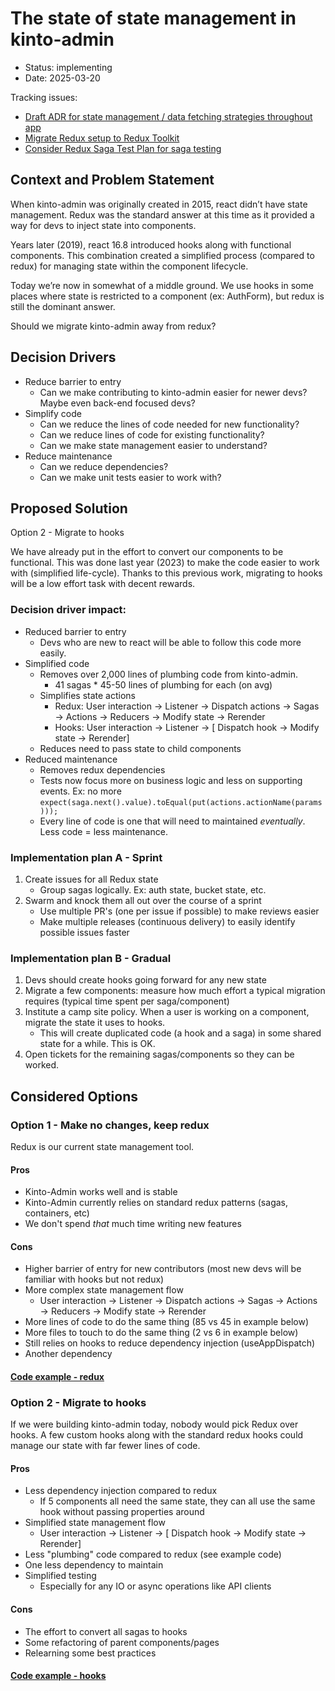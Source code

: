 # The state of state management in kinto-admin

 - Status: implementing
 - Date: 2025-03-20


Tracking issues:
 - [Draft ADR for state management / data fetching strategies throughout app](https://github.com/Kinto/kinto-admin/issues/3262)
 - [Migrate Redux setup to Redux Toolkit](https://github.com/Kinto/kinto-admin/issues/2135)
 - [Consider Redux Saga Test Plan for saga testing](https://github.com/Kinto/kinto-admin/issues/2133)


## Context and Problem Statement
When kinto-admin was originally created in 2015, react didn’t have state management. Redux was the standard answer at this time as it provided a way for devs to inject state into components.

Years later (2019), react 16.8 introduced hooks along with functional components. This combination created a simplified process (compared to redux) for managing state within the component lifecycle.

Today we’re now in somewhat of a middle ground. We use hooks in some places where state is restricted to a component (ex: AuthForm), but redux is still the dominant answer.

Should we migrate kinto-admin away from redux?


## Decision Drivers
 - Reduce barrier to entry
    - Can we make contributing to kinto-admin easier for newer devs? Maybe even back-end focused devs?
 - Simplify code
    - Can we reduce the lines of code needed for new functionality?
    - Can we reduce lines of code for existing functionality?
    - Can we make state management easier to understand? 
 - Reduce maintenance
    - Can we reduce dependencies?
    - Can we make unit tests easier to work with?

## Proposed Solution
Option 2 - Migrate to hooks

We have already put in the effort to convert our components to be functional. This was done last year (2023) to make the code easier to work with (simplified life-cycle). Thanks to this previous work, migrating to hooks will be a low effort task with decent rewards.

### Decision driver impact:
 - Reduced barrier to entry
      - Devs who are new to react will be able to follow this code more easily.
  - Simplified code
      - Removes over 2,000 lines of plumbing code from kinto-admin.
          - 41 sagas * 45-50 lines of plumbing for each (on avg)
      - Simplifies state actions
          - Redux: User interaction → Listener → Dispatch actions → Sagas → Actions → Reducers → Modify state → Rerender
          - Hooks: User interaction → Listener → [ Dispatch hook → Modify state → Rerender]
      - Reduces need to pass state to child components
  - Reduced maintenance
      - Removes redux dependencies
      - Tests now focus more on business logic and less on supporting events. Ex: no more `expect(saga.next().value).toEqual(put(actions.actionName(params)));`
      - Every line of code is one that will need to maintained _eventually_. Less code = less maintenance.

### Implementation plan A - Sprint
1. Create issues for all Redux state
    - Group sagas logically. Ex: auth state, bucket state, etc.
2. Swarm and knock them all out over the course of a sprint
    - Use multiple PR's (one per issue if possible) to make reviews easier
    - Make multiple releases (continuous delivery) to easily identify possible issues faster

### Implementation plan B - Gradual
1. Devs should create hooks going forward for any new state
2. Migrate a few components: measure how much effort a typical migration requires (typical time spent per saga/component)
3. Institute a camp site policy. When a user is working on a component, migrate the state it uses to hooks.
    - This will create duplicated code (a hook and a saga) in some shared state for a while. This is OK.
4. Open tickets for the remaining sagas/components so they can be worked.

## Considered Options

### Option 1 - Make no changes, keep redux
Redux is our current state management tool.

#### Pros
 - Kinto-Admin works well and is stable
 - Kinto-Admin currently relies on standard redux patterns (sagas, containers, etc)
 - We don't spend _that_ much time writing new features

#### Cons
 - Higher barrier of entry for new contributors (most new devs will be familiar with hooks but not redux)
 - More complex state management flow
    - User interaction → Listener → Dispatch actions → Sagas → Actions → Reducers → Modify state → Rerender
 - More lines of code to do the same thing (85 vs 45 in example below)
 - More files to touch to do the same thing (2 vs 6 in example below)
 - Still relies on hooks to reduce dependency injection (useAppDispatch)
 - Another dependency

#### [Code example - redux](https://github.com/Kinto/kinto-admin/pull/3271/files)


### Option 2 - Migrate to hooks
If we were building kinto-admin today, nobody would pick Redux over hooks. A few custom hooks along with the standard redux hooks could manage our state with far fewer lines of code.

#### Pros
 - Less dependency injection compared to redux
    - If 5 components all need the same state, they can all use the same hook without passing properties around
 - Simplified state management flow
    - User interaction → Listener → [ Dispatch hook → Modify state → Rerender] 
 - Less "plumbing" code compared to redux (see example code)
 - One less dependency to maintain
 - Simplified testing 
    - Especially for any IO or async operations like API clients

#### Cons
 - The effort to convert all sagas to hooks
 - Some refactoring of parent components/pages
 - Relearning some best practices

#### [Code example - hooks](https://github.com/Kinto/kinto-admin/pull/3270/files)
